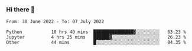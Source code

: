 ### Hi there 👋

<!--START_SECTION:waka-->

```text
From: 30 June 2022 - To: 07 July 2022

Python           10 hrs 40 mins  ███████████████▓░░░░░░░░░   63.23 %
Jupyter          4 hrs 25 mins   ██████▓░░░░░░░░░░░░░░░░░░   26.23 %
Other            44 mins         █░░░░░░░░░░░░░░░░░░░░░░░░   04.35 %
```

<!--END_SECTION:waka-->
